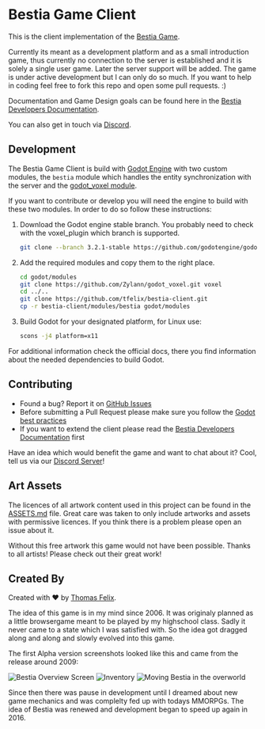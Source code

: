# Bestia Game Client

This is the client implementation of the [Bestia Game](https://bestia-game.net).

Currently its meant as a development platform and as a small introduction game, thus currently no connection to the server
is established and it is solely a single user game. Later the server support will be added. The game is under active development
but I can only do so much. If you want to help in coding feel free to fork this repo and open some pull requests. :)

Documentation and Game Design goals can be found here in the [Bestia Developers Documentation](https://docs.bestia-game.net/).

You can also get in touch via [Discord](https://discord.gg/zZW8M2S).

## Development

The Bestia Game Client is build with [Godot Engine](https://godotengine.org) with two custom modules, the `bestia` module which
handles the entity synchronization with the server and the [godot_voxel module](https://github.com/Zylann/godot_voxel).


If you want to contribute or develop you will need the engine to build with these two modules. In order to do so follow these
instructions:

1. Download the Godot engine stable branch. You probably need to check with the voxel_plugin which branch is supported.

      ```bash
      git clone --branch 3.2.1-stable https://github.com/godotengine/godot.git
      ```

2. Add the required modules and copy them to the right place.

      ```bash
      cd godot/modules
      git clone https://github.com/Zylann/godot_voxel.git voxel
      cd ../..
      git clone https://github.com/tfelix/bestia-client.git
      cp -r bestia-client/modules/bestia godot/modules
      ```

3. Build Godot for your designated platform, for Linux use:

      ```bash
      scons -j4 platform=x11
      ```

For additional information check the official docs, there you find information about the needed dependencies to build Godot.

## Contributing

* Found a bug? Report it on [GitHub Issues](https://github.com/tfelix/bestia-client/issues)
* Before submitting a Pull Request please make sure you follow the [Godot best practices](https://docs.godotengine.org/en/3.1/getting_started/workflow/best_practices/)
* If you want to extend the client please read the [Bestia Developers Documentation](https://docs.bestia-game.net/) first

Have an idea which would benefit the game and want to chat about it? Cool, tell us via our [Discord Server](https://discord.gg/zZW8M2S)!

## Art Assets

The licences of all artwork content used in this project can be found in the [ASSETS.md](ASSETS.md) file.
Great care was taken to only include artworks and assets with permissive licences. If you think there is a problem please
open an issue about it.

Without this free artwork this game would not have been possible. Thanks to all artists! Please check out their great work!

## Created By

Created with :heart: by [Thomas Felix](https://tfelix.de).

The idea of this game is in my mind since 2006. It was originaly planned as a little browsergame meant to be played
by my highschool class. Sadly it never came to a state which I was satisfied with. So the idea got dragged along and
along and slowly evolved into this game.

The first Alpha version screenshots looked like this and came from the release around 2009:

![Bestia Overview Screen](https://bestia-game.net/user/data/images/github/bestia_overview.jpg "Bestia Overview Screen")
![Inventory](https://bestia-game.net/user/data/images/github/inventory.jpg "Bestia Inventory")
![Moving Bestia in the overworld](https://bestia-game.net/user/data/images/github/move.jpg "Moving Bestia in Overview World")

Since then there was pause in development until I dreamed about new game mechanics and was complelty fed up with todays
MMORPGs. The idea of Bestia was renewed and development began to speed up again in 2016.
